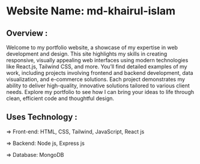 # Website Name: md-khairul-islam

## Overview :
Welcome to my portfolio website, a showcase of my expertise in web development and design. This site highlights my skills in creating responsive, visually appealing web interfaces using modern technologies like React.js, Tailwind CSS, and more. You’ll find detailed examples of my work, including projects involving frontend and backend development, data visualization, and e-commerce solutions. Each project demonstrates my ability to deliver high-quality, innovative solutions tailored to various client needs. Explore my portfolio to see how I can bring your ideas to life through clean, efficient code and thoughtful design.

## Uses Technology :

=> Front-end: HTML, CSS, Tailwind, JavaScript, React js

=> Backend: Node js, Express js

=> Database: MongoDB


